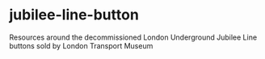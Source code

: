 # jubilee-line-button
Resources around the decommissioned London Underground Jubilee Line buttons sold by London Transport Museum

